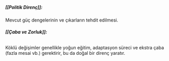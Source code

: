 ##### **[[Politik Direnç]]:** 
Mevcut güç dengelerinin ve çıkarların tehdit edilmesi.
###### **[[Çaba ve Zorluk]]:**
Köklü değişimler genellikle yoğun eğitim, adaptasyon süreci ve ekstra çaba (fazla mesai vb.) gerektirir, bu da doğal bir direnç yaratır.